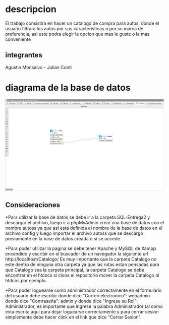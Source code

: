 # descripcion
El trabajo consistira en hacer un catalogo de compra para autos, donde el usuario filtrara los autos por sus caracteristicas o por su marca de preferencia, asi este podra elegir la opcion que mas le guste o la mas conveniente
## integrantes 
Agustin Monsalvo - Julian Conti
# diagrama de la base de datos 
![Diagrama de la base de datos](Foto/FOTO-BASE-DATOS.png)

## Consideraciones
*Para utilizar la base de datos se debe ir a la carpeta SQL-Entrega2 y descargar el archivo, luego ir a phpMyAdmin crear una base de datos con el nombre autoss ya que asi esta definida el nombre de la base de datos en el archivo config
y luego importar el archivo autoss que se descargo previamente en la base de datos creada o si se accede .

*Para poder utilizar la pagina se debe tener Apache y MySQL de Xampp encendido y escribir en el buscador de un navegador la siguiente url http://localhost/Catalogo/ Es muy importante que la carpeta Catalogo no este dentro de ninguna otra carpeta ya que las rutas estan pensadas para que Catalogo sea la carpeta principal, la carpeta Catalogo se debe encontrar en el htdocs si clona el repositorio mover la carpeta Catalogo al htdcos por ejemplo.

*Para poder loguearse como administrador correctamente en el formulario del usuario debe escribir donde dice "Correo electronico": webadmin donde dice "Contraseña": admin y donde dice "Ingrese su Rol": Administrador, es importante que ingrese la palabra Administrador tal como esta escrita aqui para dejar loguearse correctamente y para cerrar sesion simplemente debe hacer click en el link que dice "Cerrar Sesion". 
